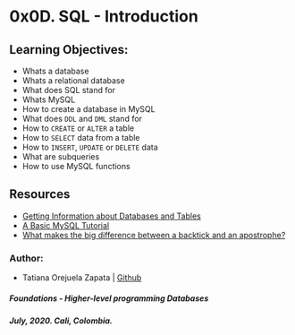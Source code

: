 # 0x0D. SQL - Introduction

## Learning Objectives:
* Whats a database
* Whats a relational database
* What does SQL stand for
* Whats MySQL
* How to create a database in MySQL
* What does `DDL` and `DML` stand for
* How to `CREATE` or `ALTER` a table
* How to `SELECT` data from a table
* How to `INSERT`, `UPDATE` or `DELETE` data
* What are subqueries
* How to use MySQL functions

## Resources
* [Getting Information about Databases and Tables](https://www.informit.com/articles/article.aspx?p=30875&seqNum=4)
* [A Basic MySQL Tutorial](https://www.digitalocean.com/community/tutorials/a-basic-mysql-tutorial)
* [What makes the big difference between a backtick and an apostrophe?](https://stackoverflow.com/questions/29402361/what-makes-the-big-difference-between-a-backtick-and-an-apostrophe/29402458)

### Author:
* Tatiana Orejuela Zapata | [Github](https://github.com/tatsOre)

##### Foundations - Higher-level programming  Databases
##### July, 2020. Cali, Colombia.